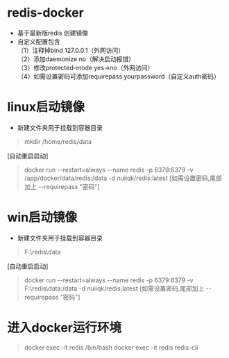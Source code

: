 # redis-docker
* 基于最新版redis 创建镜像<br>
* 自定义配置包含<br>
（1）注释掉bind 127.0.0.1（外网访问）<br>
（2）添加daemonize no（解决启动报错）<br>
（3）修改protected-mode yes->no（外网访问）<br>
（4）如需设置密码可添加requirepass yourpassword（自定义auth密码）<br>

# linux启动镜像
* 新建文件夹用于挂载到容器目录
> mkdir /home/redis/data

[自动重启启动]
> docker run --restart=always --name redis -p 6379:6379 -v /app/docker/data/redis:/data -d nuiiqk/redis:latest [如需设置密码,尾部加上 --requirepass "密码"]


# win启动镜像
* 新建文件夹用于挂载到容器目录
> F:\redis\data

[自动重启启动]
> docker run --restart=always --name redis -p 6379:6379 -v F:\redis\data:/data -d nuiiqk/redis:latest [如需设置密码,尾部加上 --requirepass "密码"]

# 进入docker运行环境
> docker exec -it redis /bin/bash
> docker exec -it redis redis-cli

